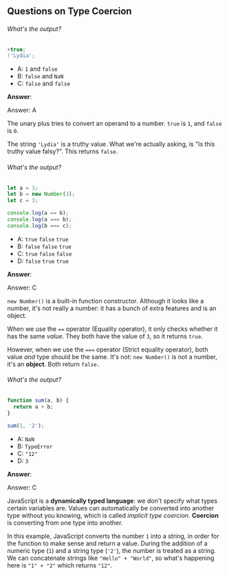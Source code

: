 ## Questions on Type Coercion

###### What's the output?

```js
+true;
!'Lydia';
```

- A: `1` and `false`
- B: `false` and `NaN`
- C: `false` and `false`

**Answer**:

Answer: A

The unary plus tries to convert an operand to a number. `true` is `1`, and `false` is `0`.

The string `'Lydia'` is a truthy value. What we're actually asking, is "Is this truthy value falsy?". This returns `false`.



###### What's the output?

```js
let a = 3;
let b = new Number(3);
let c = 3;

console.log(a == b);
console.log(a === b);
console.log(b === c);
```

- A: `true` `false` `true`
- B: `false` `false` `true`
- C: `true` `false` `false`
- D: `false` `true` `true`

**Answer**:

Answer: C

`new Number()` is a built-in function  constructor. Although it looks like a number, it's not really a number:  it has a bunch of extra features and is an object.

When we use the `==` operator (Equality operator), it only checks whether it has the same *value*. They both have the value of `3`, so it returns `true`.

However, when we use the `===` operator (Strict equality operator), both value *and* type should be the same. It's not: `new Number()` is not a number, it's an **object**. Both return `false.`



###### What's the output?

```js
function sum(a, b) {
  return a + b;
}

sum(1, '2');
```

- A: `NaN`
- B: `TypeError`
- C: `"12"`
- D: `3`

**Answer**:

Answer: C

JavaScript is a **dynamically typed language**: we don't specify what types certain variables are. Values can  automatically be converted into another type without you knowing, which  is called *implicit type coercion*. **Coercion** is converting from one type into another.

In this example, JavaScript converts the number `1` into a string, in order for the function to make sense and return a value. During the addition of a numeric type (`1`) and a string type (`'2'`), the number is treated as a string. We can concatenate strings like `"Hello" + "World"`, so what's happening here is `"1" + "2"` which returns `"12"`.